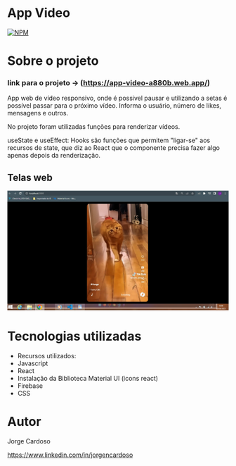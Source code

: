 # App Video
[![NPM](https://img.shields.io/npm/l/react)](https://github.com/JORGECARDOSODEV/appvideo/blob/main/LICENSE) 

# Sobre o projeto

### link para o projeto -> (https://app-video-a880b.web.app/)

App web de vídeo responsivo, onde é possivel pausar e utilizando a setas é possível passar para o próximo vídeo. Informa o usuário, número de likes, mensagens e outros.

No projeto foram utilizadas funções para renderizar vídeos.

useState e useEffect: Hooks são funções que permitem "ligar-se" aos recursos de state, que diz ao React que o componente precisa fazer algo apenas depois da renderização.

## Telas web
![Web 1](https://github.com/JORGECARDOSODEV/appvideo/blob/main/printappvideo.jpg)

# Tecnologias utilizadas
- Recursos utilizados:
- Javascript
- React
- Instalação da Biblioteca Material UI (icons react)
- Firebase
- CSS

# Autor
Jorge Cardoso

https://www.linkedin.com/in/jorgencardoso
